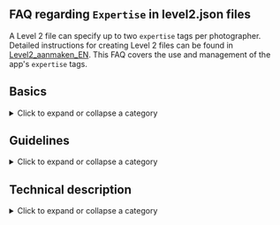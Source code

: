 ## FAQ regarding `Expertise` in level2.json files

A Level 2 file can specify up to two `expertise` tags per photographer.
Detailed instructions for creating Level 2 files can be found in
[Level2_aanmaken_EN](https://github.com/vdhamer/Photo-Club-Hub/blob/main/Photo%20Club%20Hub/Documentation/Level2_aanmaken_EN.md).
This FAQ covers the use and management of the app's `expertise` tags.

## Basics

<details><summary>Click to expand or collapse a category</summary></p>
<ul>

<li>

### What is an `Expertise` tag?

<details><summary>Click to expand or collapse an answer</summary></p>
An expertise is a photography domain for which the photographer is known. 
An `expertise` tag in the app can tell you that Bob is specialized in "Abstract" photography.
This enables you to find Rob and others by typing "abstract" or "abst" into the Search bar on the
`Portfolio` screen.
</details></p>

</li><li>

### Where do app users see `expertises`?

<details><summary>Click to expand or collapse an answer</summary></p>

1. In the HTML/web version of the app, `expertises` are shown in the `Areas of expertise` column in the tables of club members.
2. In the iOS version of the app, `expertises` are shown per photographer on the `Portfolio` page. 
2. In the iOS version, the list of `expertises` and their statistics are shown at the bottom of the `Who's Who` screen. To avoid a lot of scrolling you can search for "expertises" or any other text that has no matches like "zzz".
4. In the iOS version, you can **search** for `expertise` tags by typing in the first few letters of the expertise in the Search bar.
   So typing "black" shortens the list to only show photographers that have the "Black & White" tag.
   But you may also find a stray photographer with a name like "Blackstone" unless you type "black ".</p>

In a future release, you can expect similar search functions for the HTML/web version:

1. Clicking on an expertise tag brings you to a list of all photographers labelled with that tag.
2. A separate Expertise tags page will show all supported tags with their statistics and with links to pages per Expertise.
</details></p>

</li><li>

### Why have Expertises?

<details><summary>Click to expand or collapse an answer</summary></p>
Assume the app contains ten, a hundred, or even a thousand clubs, with on average 15 members each.
That gives us maybe 150, 1500, or even 15,000 photographers in the app.
The app contains a Search capability allowing you to find known photographers — if you know their name.
Expertise tags allow you to discover relevant photographers you didn't know about yet.
</details></p>

</li><li>

### Number of expertise tags per photographer?

<details><summary>Click to expand or collapse an answer</summary></p>
The app allows up to two tags per photographer.</p>

If there are more than two expertise tags, the app deliberately starts softly complaining.
The point of limiting the number of tags is that a search on an expertise tag should
return pretty relevant results. Meaning that the member's portfolio hopefully contains images
that confirm that the member is active and experienced in that area.
</details></p>

</li><li>

### Can somebody have zero `Expertise` tags?

<details><summary>Click to expand or collapse an answer</summary></p>
Sure. That can have various causes:

1. Maybe the photographer doesn't have a clear specialization
   ("I shoot whatever I happen to encounter and don't have a particularly recognizable style").
2. The person is, for whatever reason, not inclined to share that information.
3. The club hasn't gotten around to collecting this information yet.

</details></p>

</li><li>

### How many tags can we choose from?

<details><summary>Click to expand or collapse an answer</summary></p>
At the moment, there are roughly 25 tags available.

In the iOS version of the app, all available (and some candidate) tags are listed at the bottom of the `Who's Who` screen.
You can reach the bottom quickly by using the Search bar to filter out all the photographers.</p>

The HTML/web version of the app will get a comparable list, but it will be accessed a bit differently. 

The list is stored online and will change over time: there may be a new tag tomorrow that is not on the list today.
The online master list (in JSON format) with all approved tags can be found
[here](https://github.com/vdhamer/Photo-Club-Hub/blob/main/JSON/root.level0.json).
</details></p>

</li></ul>

</details></p>

## Guidelines

<details><summary>Click to expand or collapse a category</summary></p>
<ul>

<li>

### Can someone's `expertise` tags change over time?

<details><summary>Click to expand or collapse an answer</summary></p>
Yes. The selected tags reflect somebody's current areas of expertise.
People learn or can shift their focus.

</details></p>

</li><li>

### Why allow only two extertise tags per photographer?

<details><summary>Click to expand or collapse an answer</summary></p>
The purpose of having Expertise tags is that searching on tags will give you a largely relevant list of photographers.
A search on "Street" may give you multiple styles of street photography, but all in all the resulting
photographers should have a recognizable expertise in street photography. And it will probably show up
in their portfolio.

If we would allow 5 or even 10 tags, the results would include people who occasionally do street photography - which
makes the searching on expertise tags much less useful for finding good street photography images and their makers.

Expressed differently, the expertise tags per person serve a very different purpose than Lightroom keywords per image:
you may successfully use hundreds or thousands of LR keywords to find specific photos ("birthday", "beach", "Iceland"). 
Our expertise tags are meant to find photographers who are known for a particular expertise.</p>
</details></p>

</li><li>

### How many different expertise tags will there eventually be?

<details><summary>Click to expand or collapse an answer</summary></p>
For now, we target keeping the list size below 100. Criteria:</p>

- It should be relatively clear what the tag means. So "outdoors" is less suitable than "landscape."
- Any photography domain recognized by Wikipedia ("portrait photography") is a reasonable candidate for a tag.
- A tag shouldn't have a lot of overlap with existing tags. So no simultaneous "old buildings" next to "architecture".
- A tag with only one expected user is too specialized. Partly because of the "max 100 tags" target.
- The practitioners in the domain should see themselves as photographers, rather than enthusiasts like
  train spotters or butterfly experts who happen to use photos to communicate. Our open source software could
  be suitable for such other uses, but we don't want to mix photography content with other content.

</details></p>

</li><li>

### Granularity?

<details><summary>Click to expand or collapse an answer</summary></p>
A very specialized area of expertise with only a few practitioners is not necessarily a bad idea.
A tag that would only get used for one photographer is overdoing things (if you know the domain, you may already
know the photographer), a specialized domain like "underwater photography" tends to be relatively valuable
because it is hard to find such practitioners. 
  
A large area of expertise will lose value if it is too broad. A tag like "people" may be applied to
"street", "portrait", "model", "family", and "sports".

Therefore, curating the list of keywords is a tradeoff between:
- clarity and recognizability of the tag,
- keeping the list tags short enough that relevant tags are not overlooked, and
- minimizing tag overlap.
</details></p>

</li><li>

### Who manages the list of approved tags?

<details><summary>Click to expand or collapse an answer</summary></p>
For now, this would be the maker(s) of the app. But this task of technically maintaining the
[root.level0.json](https://github.com/vdhamer/Photo-Club-Hub/blob/main/JSON/root.level0.json) file could be delegated
to a suitable volunteer.
</details></p>

</li><li>

### Project versus expertise?

<details><summary>Click to expand or collapse an answer</summary></p>
A long-running photography project can start to sound like an expertise or specialism:
somebody invests a lot of effort into some theme and may become well known for that.
But there are differences: a project is by definition temporary; and an expertise can
often be applied in multiple projects.
</details></p>

</li></ul>

</details></p>

## Technical description

<details><summary>Click to expand or collapse a category</summary></p>
<ul>

<li>

### Displaying in multiple languages

<details><summary>Click to expand or collapse an answer</summary></p>
Supported expertise tags can be shown in the user interface in at least two languages: English and Dutch.
This means that if a photographer is known for multiple-exposure photography, the app will display either
"Multiple exposure" for English or "Meervoudige opnamen" for Dutch - depending on your language preference.
These translations for approved tags are stored in the
[root.level0.json](https://github.com/vdhamer/Photo-Club-Hub/blob/main/JSON/root.level0.json) file.
If the app runs across an unapproved tag (because of a user error, or as a proposal),
that tag is shown untranslated because it doesn't occur in the root.level0.json file right now.
</details></p>

</li><li>

### Tag entry in a single language

<details><summary>Click to expand or collapse an answer</summary></p>
When defining the tags per photographer in the Level2.json file, you should be using an English term and,
if it is approved, using the so-called `idString` identifier as defined in the
[root.level0.json](https://github.com/vdhamer/Photo-Club-Hub/blob/main/JSON/root.level0.json) file.
It might also be convenient to simply copy that `idString` identifier from an existing Level 2 file:
if it works there, it will work for you as well.

So strictly speaking (see root.level0.json) an expertise has 3 distinct names:
1. The internal `idString` such as `Multiple-exposure` as used to identify the tag.
   This will often correspond to the English name but it doesn't have to.
2. An Engelse (EN) representation such as `Multiple exposure` as shown to English-speaking users.
3. A Dutch (NL) representation such as `Meervoudige opnamen` as shown to Dutch-speaking users.
If your device is set to another language, the software will then use the English version.
But the app allows you to provide more than two translations if you want (e.g. German = DE or Hindi = HI).

So to summarize: 
- Level 2 files use the `idString` identifier, which usually matches the **English** version (e.g. "Travel").
- Translation is done automatically by the app.
  The way the `idString` version is translated is configured centrally, so few people will see this. 

</details></p>

</li><li>

### Role of clubs in expertise tags

<details><summary>Click to expand or collapse an answer</summary></p>
The app associates tags with **photographers** rather than with photographers in their capacity as member of any single club.
That is a bit tricky. It means that if John is a member of ClubA and of ClubB, the app will show the same
tags when you scroll to John as a member of ClubA or scroll to John as a member of ClubB.
This is similar to saying "John's birthday is Feb 29".
John's birthday doesn't depend on any photo club he is or was a member of.</p>
  
The tricky part is that ClubA and ClubB can both specify expertise tags for John, and undoubtedly won't coordinate
to get the same set of tags in their respective Level 2 files.

So what does the app do if it finds photographers who have or had associations with more than one club?
The answer is simple: multiple lists of tags are assumed to all be true, and are merged into one list that is applied
to the two (or more) clubs. Example outcome:
- If the lists are identical, nobody will notice anything: you see identical lists for both clubs.
- If only one club provided expertise tags, these are shown for both clubs.
- If ClubA specified "Portrait" and ClubB specified and "Landscape", this is shown as "Portrait" + "Landscape".
- If ClubA specified "Portrait" + "Abstract" and ClubB specified "Abstract" + "Landscape" these will be combined to 
  "Abstract" + "Portrait" + "Landscape". And the app will show that there are more than 2 tags and the member can help by
  choosing what the desired outcome is asking at least one club to adapt their tags.
</details></p>

</li><li>

### To many expertise tags

<details><summary>Click to expand or collapse an answer</summary></p>
For 3 or more expertise tags, the app will display a warning like "Too many expertises" instead of the 3rd tag.
This is meant to trigger the club to fix this.
</details></p>

</li><li>

### Errors in the provided `expertise` tags

<details><summary>Click to expand or collapse an answer</summary></p>
What happens if a Level 2 file contains a tag that hasn't been approved or just contains a typo?
Example: the file has a tag called "Model" while there is only a tag for "Portrait".
The app will then display a warning icon next to the unofficial tag "Model" to indicate that it doesn't really
know that tag. And that, consequently, there will be no translations available.

This *may* prompt the club to fix a typo, or replace the unapproved tag with a similar approved tag.
Alternatively, it may prompt the app's maintainers to promote the unapproved tag to an approved one if it meets
the necessary criteria. One an unapproved tag is promoted onto the approved 
[root.level0.json](https://github.com/vdhamer/Photo-Club-Hub/blob/main/JSON/root.level0.json) tag list,
or alternatively the Level 2 file has been fixed, the warning icon will disappear.
</details></p>

</li>
